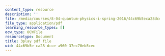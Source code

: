 ```yaml
---
content_type: resource
description: ''
file: /media/courses/8-04-quantum-physics-i-spring-2016/44c69b5eca28dccea96037ec70eb5cec_3Cij8HYKXOk.pdf
file_type: application/pdf
learning_resource_types: []
ocw_type: OCWFile
resourcetype: Document
title: 3play pdf file
uid: 44c69b5e-ca28-dcce-a960-37ec70eb5cec
---
```

